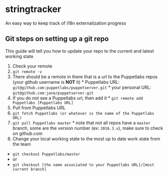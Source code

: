 # stringtracker
An easy way to keep track of i18n externalization progress

## Git steps on setting up a git repo
This guide will tell you how to update your repo to the current and latest working state

1. Check your remote
  1. `git remote -v`
  2. There should be a remote in there that is a url to the Puppetlabs repos (your github username is **NOT** it)
    * Puppetlabs URL: `git@github.com:puppetlabs/puppetserver.git`
    * your personal URL: `git@github.com:jane/puppetserver.git`
  3. If you do not see a Puppetlabs url, then add it
    * `git remote add Puppetlabs [Puppetlabs URL]`
2. Pull from Puppetlabs URL
  1. `git fetch Puppetlabs (or whatever is the name of the Puppetlabs URL)`
  2. `git pull Puppetlabs master`
    * note that not all repos have a `master` branch, some are the version number (ex: `2016.3.x`), make sure to check on github.com
3. Change your local working state to the most up to date work state from the team
  * `git checkout Puppetlabs/master` 
  * or 
  * `git checkout [the name associated to your Puppetlabs URL]/[most current branch]`
